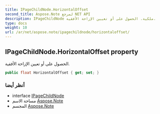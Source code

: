 ```yaml
---
title: IPageChildNode.HorizontalOffset
second_title: Aspose.Note لمرجع NET API
description: IPageChildNode ملكية. الحصول على أو تعيين الإزاحة الأفقية.
type: docs
weight: 10
url: /ar/net/aspose.note/ipagechildnode/horizontaloffset/
---
```

## IPageChildNode.HorizontalOffset property

الحصول على أو تعيين الإزاحة الأفقية.

```csharp
public float HorizontalOffset { get; set; }
```

### أنظر أيضا

* interface [IPageChildNode](../)
* مساحة الاسم [Aspose.Note](../../ipagechildnode/)
* المجسم [Aspose.Note](../../../)


